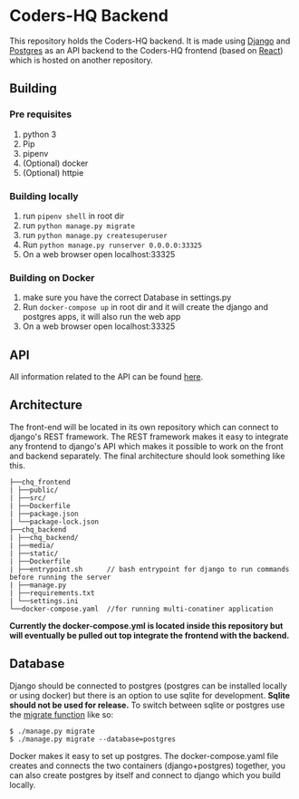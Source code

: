 
# Coders-HQ Backend

This repository holds the Coders-HQ backend. It is made using [Django](https://www.djangoproject.com/) and [Postgres](https://www.postgresql.org/) as an API backend to the Coders-HQ frontend (based on [React](https://reactjs.org/)) which is hosted on another repository.

## Building

### Pre requisites

1.  python 3
1.  Pip
3.  pipenv
2.  (Optional) docker
2.  (Optional) httpie

### Building locally

1.  run `pipenv shell` in root dir 
1.  run `python manage.py migrate`
1.  run `python manage.py createsuperuser`
1.  Run `python manage.py runserver 0.0.0.0:33325`
1.  On a web browser open localhost:33325

### Building on Docker

1.  make sure you have the correct Database in settings.py
3.  Run `docker-compose up` in root dir and it will create the django and postgres apps, it will also run the web app
1.  On a web browser open localhost:33325

## API

All information related to the API can be found [here](https://documenter.getpostman.com/view/13659675/TVmJjeuV).

## Architecture

The front-end will be located in its own repository which can connect to django's REST framework. The REST framework makes it easy to integrate any frontend to django's API which makes it possible to work on the front and backend separately. The final architecture should look something like this.

```
├──chq_frontend
| ├──public/
| ├──src/
| ├──Dockerfile          
| ├──package.json
| └──package-lock.json
├──chq_backend
| ├──chq_backend/
| ├──media/
| ├──static/
| ├──Dockerfile         
| ├──entrypoint.sh      // bash entrypoint for django to run commands before running the server
| ├──manage.py          
| ├──requirements.txt
| └──settings.ini
└──docker-compose.yaml  //for running multi-conatiner application
```

__Currently the docker-compose.yml is located inside this repository but will eventually be pulled out top integrate the frontend with the backend.__

## Database

Django should be connected to postgres (postgres can be installed locally or using docker) but there is an option to use sqlite for development. __Sqlite should not be used for release.__ To switch between sqlite or postgres use the [migrate function](https://docs.djangoproject.com/en/3.1/topics/db/multi-db/#synchronizing-your-databases) like so:

```
$ ./manage.py migrate   
$ ./manage.py migrate --database=postgres
```

Docker makes it easy to set up postgres. The docker-compose.yaml file creates and connects the two containers (django+postgres) together, you can also create postgres by itself and connect to django which you build locally.

